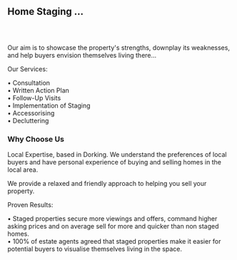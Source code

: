 ## Home Staging ...

### &nbsp;

Our aim is to showcase the property's strengths, downplay its weaknesses, and help buyers envision themselves living there…

Our Services:

• Consultation  
• Written Action Plan  
• Follow-Up Visits  
• Implementation of Staging  
• Accessorising  
• Decluttering

### Why Choose Us

Local Expertise, based in Dorking. We understand the preferences of local buyers and have personal experience of buying and selling homes in the local area.

We provide a relaxed and friendly approach to helping you sell your property.

Proven Results:

• Staged properties secure more viewings and offers, command higher asking prices and on average sell for more and quicker than non staged homes.  
• 100% of estate agents agreed that staged properties make it easier for potential buyers to visualise themselves living in the space.
